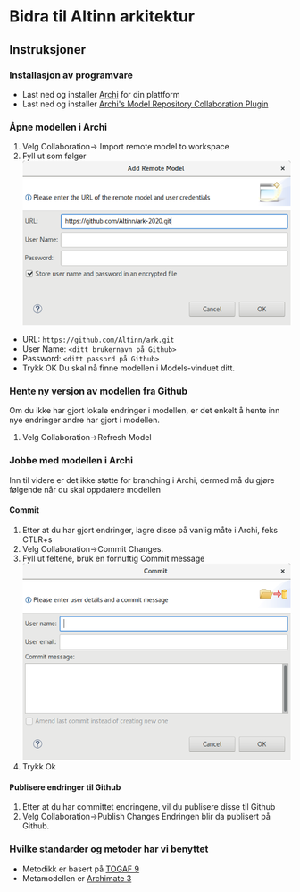 # Bidra til Altinn arkitektur

## Instruksjoner

### Installasjon av programvare
* Last ned og installer [Archi](http://archimatetool.com/download) for din plattform
* Last ned og installer [Archi's Model Repository Collaboration Plugin](https://www.archimatetool.com/plugins)

### Åpne modellen i Archi
1. Velg Collaboration-> Import remote model to workspace
2. Fyll ut som følger
![Add Remote Model](/screenshots/Add_Remote_Model.png)
  * URL: `https://github.com/Altinn/ark.git`
  * User Name: `<ditt brukernavn på Github>`
  * Password: `<ditt passord på Github>`
  * Trykk OK
Du skal nå finne modellen i Models-vinduet ditt.

### Hente ny versjon av modellen fra Github
Om du ikke har gjort lokale endringer i modellen, er det enkelt å hente inn nye endringer andre har gjort i modellen.
1. Velg Collaboration->Refresh Model
### Jobbe med modellen i Archi
Inn til videre er det ikke støtte for branching i Archi, dermed må du gjøre følgende når du skal oppdatere modellen

#### Commit
1. Etter at du har gjort endringer, lagre disse på vanlig måte i Archi, feks CTLR+s
2. Velg Collaboration->Commit Changes.
3. Fyll ut feltene, bruk en fornuftig Commit message
![Add Remote Model](/screenshots/Commit.png)
4. Trykk Ok

#### Publisere endringer til Github
1. Etter at du har committet endringene, vil du publisere disse til Github
2. Velg Collaboration->Publish Changes
Endringen blir da publisert på Github.

### Hvilke standarder og metoder har vi benyttet
* Metodikk er basert på [TOGAF 9](http://pubs.opengroup.org/architecture/togaf9-doc/arch/)
* Metamodellen er [Archimate 3](http://pubs.opengroup.org/architecture/archimate3-doc/)
